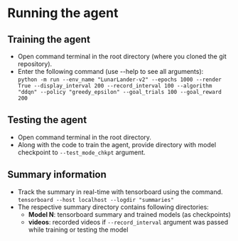 
 # Running the agent

 ## Training the agent
 - Open command terminal in the root directory (where you cloned the git repository).
 - Enter the following command (use --help to see all arguments):  
   ```python -m run --env_name "LunarLander-v2" --epochs 1000 --render True --display_interval 200 --record_interval 100 --algorithm "ddqn" --policy "greedy_epsilon" --goal_trials 100 --goal_reward 200```
 	
 ## Testing  the agent
 - Open command terminal in the root directory.
 - Along with the code to train the agent, provide directory with model checkpoint to `--test_mode_chkpt` argument.
 
 ## Summary information
  - Track the summary in real-time with tensorboard using the command.  
   ```tensorboard --host localhost --logdir "summaries"```
 - The respective summary directory contains following directories:
 	- **Model N**: tensorboard summary and trained models (as checkpoints)
 	- **videos**: recorded videos if `--record_interval` argument was passed while training or testing the model
